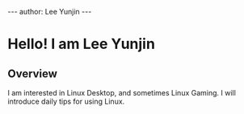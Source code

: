 --- author: Lee Yunjin ---
# Hello! I am Lee Yunjin

## Overview

I am interested in Linux Desktop, and sometimes Linux Gaming.
I will introduce daily tips for using Linux.
